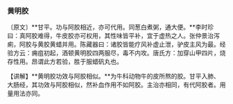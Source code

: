 ### 黄明胶

〔原文〕**甘平。功与阿胶相近，亦可代用。同葱白煮粥，通大便。**李时珍曰：真阿胶难得，牛皮胶亦可权用，其性味皆平补，宜于虚热之人。张仲景治泻痢，阿胶与黄胶黄蜡并用。陈藏器曰：诸胶皆能疗风补虚止泄，驴皮主风为最。经验方云：痈疽初起，酒顿黄明胶四两服尽，毒不内攻。唐氏方：加穿山甲四片，烧存性用。昂谓此方若验，胜于服蜡矾丸也。

【讲解】**黄明胶功效与阿胶相似。**为牛科动物牛的皮所熬的胶。甘平入肺、大肠经，其功效与阿胶相似，然补血作用不如阿胶。主治亦相同，有代阿胶者。用量用法亦同。
